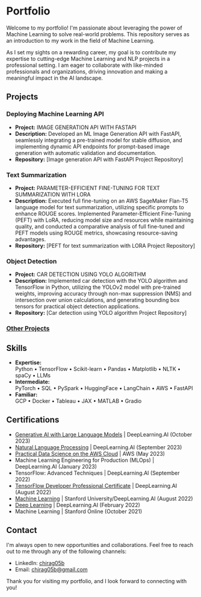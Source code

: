 # Portfolio

Welcome to my portfolio! I'm passionate about leveraging the power of Machine Learning to solve real-world problems. This repository serves as an introduction to my work in the field of Machine Learning.

As I set my sights on a rewarding career, my goal is to contribute my expertise to cutting-edge Machine Learning and NLP projects in a professional setting. I am eager to collaborate with like-minded professionals and organizations, driving innovation and making a meaningful impact in the AI landscape.

## Projects

### Deploying Machine Learning API

- **Project:** IMAGE GENERATION API WITH FASTAPI
- **Description:** Developed an ML Image Generation API with FastAPI, seamlessly integrating a pre-trained model for stable diffusion, and implementing dynamic API endpoints for prompt-based image generation with automatic validation and documentation.
- **Repository:** [Image generation API with FastAPI Project Repository]

### Text Summarization

- **Project:** PARAMETER-EFFICIENT FINE-TUNING FOR TEXT SUMMARIZATION WITH LORA
- **Description:** Executed full fine-tuning on an AWS SageMaker Flan-T5 language model for text summarization, utilizing specific prompts to enhance ROUGE scores. Implemented Parameter-Efficient Fine-Tuning (PEFT) with LoRA, reducing model size and resources while maintaining quality, and conducted a comparative analysis of full fine-tuned and PEFT models using ROUGE metrics, showcasing resource-saving advantages.
- **Repository:** [PEFT for text summarization with LORA Project Repository]

### Object Detection

- **Project:** CAR DETECTION USING YOLO ALGORITHM
- **Description:** Implemented car detection with the YOLO algorithm and TensorFlow in Python, utilizing the YOLOv2 model with pre-trained weights, improving accuracy through non-max suppression (NMS) and intersection over union calculations, and generating bounding box tensors for practical object detection applications.
- **Repository:** [Car detection using YOLO algorithm Project Repository]

### [Other Projects](https://github.com/Chirag05B/Portfolio/tree/main/Projects)

## Skills
- **Expertise:**\
Python • TensorFlow • Scikit-learn • Pandas • Matplotlib • NLTK • spaCy • LLMs
- **Intermediate:**\
PyTorch • SQL • PySpark • HuggingFace • LangChain • AWS • FastAPI
- **Familiar:**\
GCP • Docker • Tableau • JAX • MATLAB • Gradio

## Certifications
- [Generative AI with Large Language Models](https://github.com/Chirag05B/Portfolio/tree/main/Certifications/Generative%20AI%20with%20Large%20Language%20Models) | DeepLearning.AI (October 2023)
- [Natural Language Processing](https://github.com/Chirag05B/Portfolio/tree/main/Certifications/Natural%20Language%20Processing) | DeepLearning.AI (September 2023)
- [Practical Data Science on the AWS Cloud](https://github.com/Chirag05B/Portfolio/tree/main/Certifications/Practical%20Data%20Science%20on%20the%20AWS%20Cloud) | AWS (May 2023)
- Machine Learning Engineering for Production (MLOps) | DeepLearning.AI (January 2023)
- TensorFlow: Advanced Techniques | DeepLearning.AI (September 2022)
- [TensorFlow Developer Professional Certificate](https://github.com/Chirag05B/Portfolio/tree/main/Certifications/TensorFlow%20Developer%20Professional%20Certificate) | DeepLearning.AI (August 2022)
- [Machine Learning](https://github.com/Chirag05B/Portfolio/tree/main/Certifications/Machine%20Learning%20(2022)) | Stanford University/DeepLearning.AI (August 2022)
- [Deep Learning](https://github.com/Chirag05B/Portfolio/tree/main/Certifications/Deep%20Learning) | DeepLearning.AI (February 2022)
- Machine Learning | Stanford Online (October 2021)

## Contact

I'm always open to new opportunities and collaborations. Feel free to reach out to me through any of the following channels:

- LinkedIn: [chirag05b](https://www.linkedin.com/in/chirag05b/)
- Email: chirag05b@gmail.com

Thank you for visiting my portfolio, and I look forward to connecting with you!
